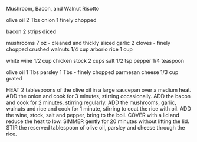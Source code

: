 Mushroom, Bacon, and Walnut Risotto 

olive oil		2 Tbs
onion		1 finely chopped 

bacon		2 strips diced 

mushrooms	7 oz - cleaned and thickly sliced 
garlic		2 cloves - finely chopped 
crushed walnuts	1/4 cup
arborio rice	1 cup 

white wine	1/2 cup 
chicken stock	2 cups 
salt		1/2 tsp
pepper		1/4 teaspoon

olive oil		1 Tbs
parsley		1 Tbs - finely chopped 
parmesan cheese	1/3 cup grated 


HEAT 2 tablespoons of the olive oil in a large saucepan over a medium heat.
ADD the onion and cook for 3 minutes, stirring occasionally. 
ADD the bacon and cook for 2 minutes, stirring regularly. 
ADD the mushrooms, garlic, walnuts and rice and cook for 1 minute, stirring to coat the rice with oil. 
ADD the wine, stock, salt and pepper, bring to the boil.
COVER with a lid and reduce the heat to low. 
SIMMER gently for 20 minutes without lifting the lid. 
STIR the reserved tablespoon of olive oil, parsley and cheese through the rice. 